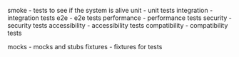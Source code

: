 smoke - tests to see if the system is alive
unit - unit tests
integration - integration tests
e2e - e2e tests
performance - performance tests
security - security tests
accessibility - accessibility tests
compatibility - compatibility tests

mocks - mocks and stubs
fixtures - fixtures for tests
